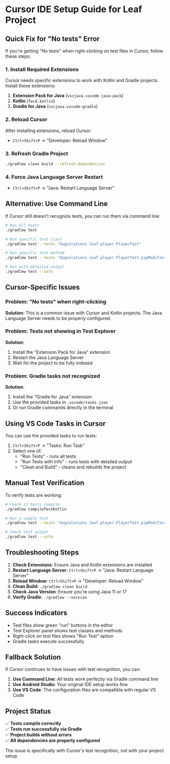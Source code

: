 # Cursor IDE Setup Guide for Leaf Project

## Quick Fix for "No tests" Error

If you're getting "No tests" when right-clicking on test files in Cursor, follow these steps:

### 1. Install Required Extensions
Cursor needs specific extensions to work with Kotlin and Gradle projects. Install these extensions:

1. **Extension Pack for Java** (`vscjava.vscode-java-pack`)
2. **Kotlin** (`fwcd.kotlin`)
3. **Gradle for Java** (`vscjava.vscode-gradle`)

### 2. Reload Cursor
After installing extensions, reload Cursor:
- `Ctrl+Shift+P` → "Developer: Reload Window"

### 3. Refresh Gradle Project
```bash
./gradlew clean build --refresh-dependencies
```

### 4. Force Java Language Server Restart
- `Ctrl+Shift+P` → "Java: Restart Language Server"

## Alternative: Use Command Line

If Cursor still doesn't recognize tests, you can run them via command line:

```bash
# Run all tests
./gradlew test

# Run specific test class
./gradlew test --tests "dugsolutions.leaf.player.PlayerTest"

# Run specific test method
./gradlew test --tests "dugsolutions.leaf.player.PlayerTest.pipModifierAdd_addsValueToList"

# Run with detailed output
./gradlew test --info
```

## Cursor-Specific Issues

### Problem: "No tests" when right-clicking
**Solution**: This is a common issue with Cursor and Kotlin projects. The Java Language Server needs to be properly configured.

### Problem: Tests not showing in Test Explorer
**Solution**: 
1. Install the "Extension Pack for Java" extension
2. Restart the Java Language Server
3. Wait for the project to be fully indexed

### Problem: Gradle tasks not recognized
**Solution**:
1. Install the "Gradle for Java" extension
2. Use the provided tasks in `.vscode/tasks.json`
3. Or run Gradle commands directly in the terminal

## Using VS Code Tasks in Cursor

You can use the provided tasks to run tests:

1. `Ctrl+Shift+P` → "Tasks: Run Task"
2. Select one of:
   - "Run Tests" - runs all tests
   - "Run Tests with Info" - runs tests with detailed output
   - "Clean and Build" - cleans and rebuilds the project

## Manual Test Verification

To verify tests are working:

```bash
# Check if tests compile
./gradlew compileTestKotlin

# Run a simple test
./gradlew test --tests "dugsolutions.leaf.player.PlayerTest.pipModifierAdd_addsValueToList"

# Check test output
./gradlew test --info
```

## Troubleshooting Steps

1. **Check Extensions**: Ensure Java and Kotlin extensions are installed
2. **Restart Language Server**: `Ctrl+Shift+P` → "Java: Restart Language Server"
3. **Reload Window**: `Ctrl+Shift+P` → "Developer: Reload Window"
4. **Clean Build**: `./gradlew clean build`
5. **Check Java Version**: Ensure you're using Java 11 or 17
6. **Verify Gradle**: `./gradlew --version`

## Success Indicators

- Test files show green "run" buttons in the editor
- Test Explorer panel shows test classes and methods
- Right-click on test files shows "Run Test" option
- Gradle tasks execute successfully

## Fallback Solution

If Cursor continues to have issues with test recognition, you can:

1. **Use Command Line**: All tests work perfectly via Gradle command line
2. **Use Android Studio**: Your original IDE setup works fine
3. **Use VS Code**: The configuration files are compatible with regular VS Code

## Project Status

✅ **Tests compile correctly**  
✅ **Tests run successfully via Gradle**  
✅ **Project builds without errors**  
✅ **All dependencies are properly configured**  

The issue is specifically with Cursor's test recognition, not with your project setup. 